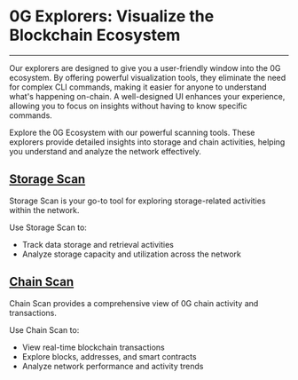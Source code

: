 # 0G Explorers: Visualize the Blockchain Ecosystem
---

Our explorers are designed to give you a user-friendly window into the 0G ecosystem. By offering powerful visualization tools, they eliminate the need for complex CLI commands, making it easier for anyone to understand what's happening on-chain. A well-designed UI enhances your experience, allowing you to focus on insights without having to know specific commands.

Explore the 0G Ecosystem with our powerful scanning tools. These explorers provide detailed insights into storage and chain activities, helping you understand and analyze the network effectively.

## [Storage Scan](https://storagescan-newton.0g.ai/)

Storage Scan is your go-to tool for exploring storage-related activities within the network.

Use Storage Scan to:
- Track data storage and retrieval activities
- Analyze storage capacity and utilization across the network

## [Chain Scan](https://chainscan-newton.0g.ai)

Chain Scan provides a comprehensive view of 0G chain activity and transactions.

Use Chain Scan to:
- View real-time blockchain transactions
- Explore blocks, addresses, and smart contracts
- Analyze network performance and activity trends
